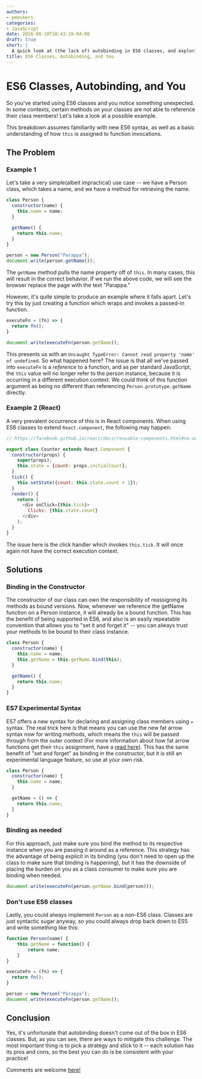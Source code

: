 ```yaml
---
authors:
- pmeskers
categories:
- JavaScript
date: 2016-08-10T10:43:19-04:00
draft: true
short: |
  A quick look at (the lack of) autobinding in ES6 classes, and exploring some options for addressing it.
title: ES6 Classes, Autobinding, and You
---
```

# ES6 Classes, Autobinding, and You

So you've started using ES6 classes and you notice something unexpected. In some contexts,
certain methods on your classes are not able to reference their class members! Let's take a look at a possible example.

This breakdown assumes familiarity with new ES6 syntax, as well as a basic understanding of how `this` is assigned to function invocations.

## The Problem

### Example 1

Let's take a very simple(albeit impractical) use case -- we have a Person class, which takes a name, and we have a method
for retrieving the name.

```js
class Person {
  constructor(name) {
    this.name = name;
  }

  getName() {
    return this.name;
  }
}

person = new Person("Parappa");
document.write(person.getName());
```

The `getName` method pulls the name property off of `this`. In many cases, this will result in the correct behavior. If we run the above code,
we will see the browser replace the page with the text "Parappa."

However, it's quite simple to produce an example where it falls apart. Let's try this by just creating a function which wraps and invokes
a passed-in function.

```js
executeFn = (fn) => {
  return fn();
}

document.write(executeFn(person.getName));
```

This presents us with an `Uncaught TypeError: Cannot read property 'name' of undefined`. So what happened here? The issue is that all we've passed into `executeFn` is a _reference_ to a function, and as per standard JavaScript, the `this` value will no longer refer to the person instance, because it is occurring in a different execution context. We could think of this function argument as being no different than referencing `Person.prototype.getName` directly.

### Example 2 (React)

A very prevalent occurrence of this is in React components. When using ES6 classes to extend `React.component`, the following may happen:

```js
// https://facebook.github.io/react/docs/reusable-components.html#no-autobinding

export class Counter extends React.Component {
  constructor(props) {
    super(props);
    this.state = {count: props.initialCount};
  }
  tick() {
    this.setState({count: this.state.count + 1});
  }
  render() {
    return (
      <div onClick={this.tick}>
        Clicks: {this.state.count}
      </div>
    );
  }
}
```

The issue here is the click handler which invokes `this.tick`. It will once again not have the correct execution context. 

## Solutions

### Binding in the Constructor

The constructor of our class can own the responsibility of reassigning its methods as bound versions. Now, whenever we reference the getName function on a Person instance, it will already be a bound function. This has the benefit of being supported in ES6, and also is an easily repeatable convention that allows you to "set it and forget it" -- you can always trust your methods to be bound to their class instance. 

```js
class Person {
  constructor(name) {
    this.name = name;
    this.getName = this.getName.bind(this);
  }

  getName() {
    return this.name;
  }
}
```

### ES7 Experimental Syntax

ES7 offers a new syntax for declaring and assigning class members using `=` syntax. The real trick here is that means you can use the new fat arrow syntax now for writing methods, which means the `this` will be passed through from the outer context (For more information about how fat arrow functions get their `this` assignment, have a [read here](http://exploringjs.com/es6/ch_arrow-functions.html)). This has the same benefit of "set and forget" as binding in the constructor, but it is still an experimental language feature, so use at your own risk. 

```js
class Person {
  constructor(name) {
    this.name = name;
  }

  getName = () => {
    return this.name;
  }
}
```

### Binding as needed

For this approach, just make sure you bind the method to its respective instance when you are passing it around as a reference. This strategy has the advantage of being explicit in its binding (you don't need to open up the class to make sure that binding is happening), but it has the downside of placing the burden on you as a class consumer to make sure you are binding when needed. 

```js
document.write(executeFn(person.getName.bind(person)));
```

### Don't use ES6 classes

Lastly, you could always implement `Person` as a non-ES6 class. Classes are just syntactic sugar anyway, so you could always drop back down to ES5 and write something like this:

```js
function Person(name) {
	this.getName = function() {
		return name;
	}
} 

executeFn = (fn) => {
  return fn();
}

person = new Person("Parappa");
document.write(executeFn(person.getName));
```


## Conclusion

Yes, it's unfortunate that autobinding doesn't come out of the box in ES6 classes. But, as you can see, there are ways to mitigate this challenge. The most important thing is to pick a strategy and stick to it -- each solution has its pros and cons, so the best you can do is be consistent with your practice!

Comments are welcome [here!](https://gist.github.com/pmeskers/4e57c5794e266bd40e0e9d2f38c73ac7)
